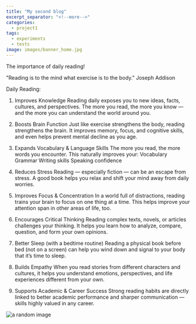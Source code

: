 ```yaml
---
title: "My second blog"
excerpt_separator: "<!--more-->"
categories:
  - project1
tags:
  - experiments
  - tests
image: images/banner_home.jpg
---
```


The importance of daily reading!

"Reading is to the mind what exercise is to the body."
Joseph Addison

Daily Reading:

 1. Improves Knowledge
Reading daily exposes you to new ideas, facts, cultures, and perspectives. The more you read, the more you know — and the more you can understand the world around you.

 2. Boosts Brain Function
Just like exercise strengthens the body, reading strengthens the brain. It improves memory, focus, and cognitive skills, and even helps prevent mental decline as you age.

 3. Expands Vocabulary & Language Skills
The more you read, the more words you encounter. This naturally improves your:
Vocabulary
Grammar
Writing skills
Speaking confidence

 4. Reduces Stress
Reading — especially fiction — can be an escape from stress. A good book helps you relax and shift your mind away from daily worries.

 5. Improves Focus & Concentration
In a world full of distractions, reading trains your brain to focus on one thing at a time. This helps improve your attention span in other areas of life, too.

 6. Encourages Critical Thinking
Reading complex texts, novels, or articles challenges your thinking. It helps you learn how to analyze, compare, question, and form your own opinions.

7. Better Sleep (with a bedtime routine)
Reading a physical book before bed (not on a screen) can help you wind down and signal to your body that it’s time to sleep.

8. Builds Empathy
When you read stories from different characters and cultures, it helps you understand emotions, perspectives, and life experiences different from your own.

 9. Supports Academic & Career Success
Strong reading habits are directly linked to better academic performance and sharper communication — skills highly valued in any career.

<!--more-->



![a random image]({{site.baseurl}}images/IMG_8953.jpg)


